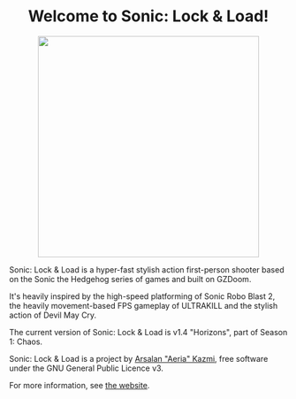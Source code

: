 <h1 align=center>Welcome to Sonic: Lock & Load!</h1>
<p align=center><img src="https://sonic-lockandload.github.io/Sonic-LockandLoadLogo.png" width=400px /></p>

Sonic: Lock & Load is a hyper-fast stylish action first-person shooter based on the Sonic the Hedgehog series of games and built on GZDoom.

It's heavily inspired by the high-speed platforming of Sonic Robo Blast 2, the heavily movement-based FPS gameplay of ULTRAKILL and the stylish action of Devil May Cry.

The current version of Sonic: Lock & Load is v1.4 "Horizons", part of Season 1: Chaos.

Sonic: Lock & Load is a project by [Arsalan "Aeria" Kazmi](https://github.com/that1m8head), free software under the GNU General Public Licence v3.

For more information, see [the website](https://sonic-lockandload.github.io).
